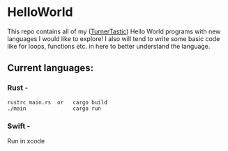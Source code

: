 # HelloWorld

This repo contains all of my ([TurnerTastic](https://github.com/TurnerTastic1)) Hello World programs with new languages I would like to explore!
I also will tend to write some basic code like for loops, functions etc. in here to better understand the language.
## Current languages:
### Rust - 
    rustrc main.rs  or   cargo build
    ./main               cargo run 

### Swift -
Run in xcode

